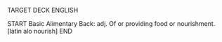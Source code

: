 TARGET DECK
ENGLISH

START
Basic
Alimentary
Back: adj. Of or providing food or nourishment. [latin alo nourish]
END

